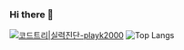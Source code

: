 ### Hi there 👋

[![코드트리|실력진단-playk2000](https://banner.codetree.ai/v1/banner/playk2000)](https://www.codetree.ai/profiles/playk2000)
![Top Langs](https://github-readme-stats.vercel.app/api/top-langs/?username=ddinggul&layout=compact)
<!--
**ddinggul/ddinggul** is a ✨ _special_ ✨ repository because its `README.md` (this file) appears on your GitHub profile.

Here are some ideas to get you started:

- 🔭 I’m currently working on ...
- 🌱 I’m currently learning ...
- 👯 I’m looking to collaborate on ...
- 🤔 I’m looking for help with ...
- 💬 Ask me about ...
- 📫 How to reach me: ...
- 😄 Pronouns: ...
- ⚡ Fun fact: ...
-->
